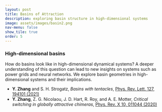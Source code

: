 ```yaml
---
layout: post
title: Basins of Attraction
description: exploring basin structure in high-dimensional systems
image: assets/images/basin2.png
nav-menu: false
show_tile: true
order: 5
---
```


### High-dimensional basins
How do basins look like in high-dimensional dynamical systems? A deeper understanding of this question can lead to new insights on systems such as power grids and neural networks. We explore basin geometries in high-dimensional systems and their implications.

* __Y. Zhang__ and S. H. Strogatz, *Basins with tentacles*, [Phys. Rev. Lett. 127, 194101 (2021)](https://doi.org/10.1103/PhysRevLett.127.194101)
* __Y. Zhang__, Z. G. Nicolaou, J. D. Hart, R. Roy, and A. E. Motter, *Critical switching in globally attractive chimeras*, [Phys. Rev. X 10, 011044 (2020)](https://doi.org/10.1103/PhysRevX.10.011044)
